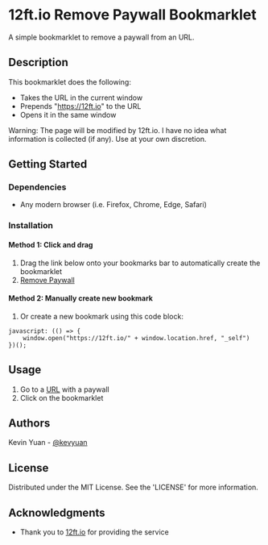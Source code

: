 # 12ft.io Remove Paywall Bookmarklet

A simple bookmarklet to remove a paywall from an URL.

## Description

This bookmarklet does the following:
* Takes the URL in the current window
* Prepends "https://12ft.io" to the URL
* Opens it in the same window

Warning: The page will be modified by 12ft.io. I have no idea what information is collected (if any). Use at your own discretion. 

## Getting Started

### Dependencies
* Any modern browser (i.e. Firefox, Chrome, Edge, Safari)

### Installation

#### Method 1: Click and drag
1. Drag the link below onto your bookmarks bar to automatically create the bookmarklet
2. <a href="javascript:(()=>{window.open('https://12ft.io/'+window.location.href,'_self')})();">Remove Paywall</a>

#### Method 2: Manually create new bookmark
1. Or create a new bookmark using this code block:

```
javascript: (() => {
    window.open("https://12ft.io/" + window.location.href, "_self")
})();
```

## Usage
1. Go to a [URL](https://www.economist.com/briefing/2016/04/16/spectrum-shift) with a paywall
2. Click on the bookmarklet

## Authors
Kevin Yuan - [@kevyuan](https://twitter.com/kevyuan)


## License
Distributed under the MIT License. See the 'LICENSE' for more information.

## Acknowledgments
* Thank you to [12ft.io](https://12ft.io/) for providing the service